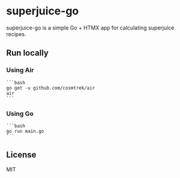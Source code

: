 # superjuice-go

superjuice-go is a simple Go + HTMX app for calculating superjuice recipes.

## Run locally

### Using Air
    
    ```bash
    go get -u github.com/cosmtrek/air
    air
    ```

### Using Go

    ```bash
    go run main.go
    ```

## License

MIT